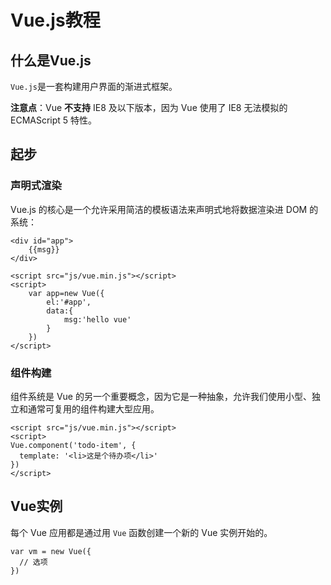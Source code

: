 # Vue.js教程

## 什么是Vue.js

`Vue.js`是一套构建用户界面的渐进式框架。

**注意点**：Vue **不支持** IE8 及以下版本，因为 Vue 使用了 IE8 无法模拟的 ECMAScript 5 特性。

## 起步

### 声明式渲染

Vue.js 的核心是一个允许采用简洁的模板语法来声明式地将数据渲染进 DOM 的系统：

```vue
<div id="app">
    {{msg}}
</div>

<script src="js/vue.min.js"></script>
<script>
    var app=new Vue({
        el:'#app',
        data:{
            msg:'hello vue'
        }
    })
</script>
```

### 组件构建

组件系统是 Vue 的另一个重要概念，因为它是一种抽象，允许我们使用小型、独立和通常可复用的组件构建大型应用。

```vue
<script src="js/vue.min.js"></script>
<script>
Vue.component('todo-item', {
  template: '<li>这是个待办项</li>'
})
</script>
```

## Vue实例

每个 Vue 应用都是通过用 `Vue` 函数创建一个新的 Vue 实例开始的。

```vue
var vm = new Vue({
  // 选项
})
```

